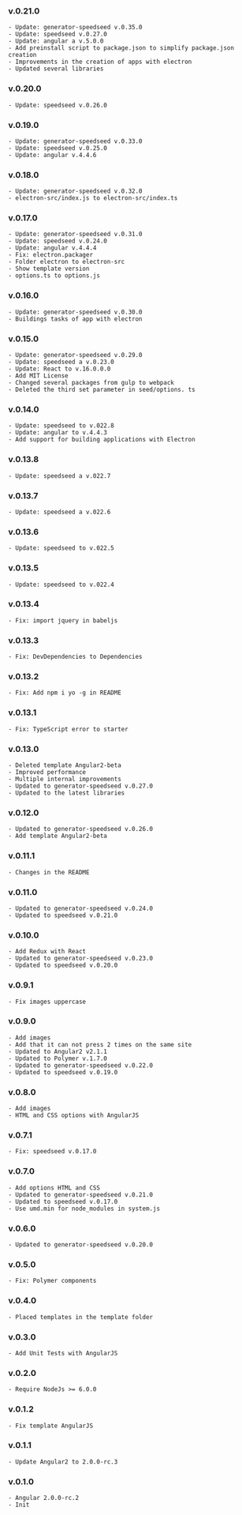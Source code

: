 ### v.0.21.0
    - Update: generator-speedseed v.0.35.0
    - Update: speedseed v.0.27.0
    - Update: angular a v.5.0.0
    - Add preinstall script to package.json to simplify package.json creation
    - Improvements in the creation of apps with electron
    - Updated several libraries

### v.0.20.0
    - Update: speedseed v.0.26.0

### v.0.19.0
    - Update: generator-speedseed v.0.33.0
    - Update: speedseed v.0.25.0
    - Update: angular v.4.4.6

### v.0.18.0
    - Update: generator-speedseed v.0.32.0
    - electron-src/index.js to electron-src/index.ts
    
### v.0.17.0
    - Update: generator-speedseed v.0.31.0
    - Update: speedseed v.0.24.0
    - Update: angular v.4.4.4
    - Fix: electron.packager
    - Folder electron to electron-src
    - Show template version
    - options.ts to options.js

### v.0.16.0
    - Update: generator-speedseed v.0.30.0
    - Buildings tasks of app with electron

### v.0.15.0
    - Update: generator-speedseed v.0.29.0
    - Update: speedseed a v.0.23.0
    - Update: React to v.16.0.0.0
    - Add MIT License
    - Changed several packages from gulp to webpack
    - Deleted the third set parameter in seed/options. ts

### v.0.14.0
    - Update: speedseed to v.022.8
    - Update: angular to v.4.4.3
    - Add support for building applications with Electron

### v.0.13.8
    - Update: speedseed a v.022.7

### v.0.13.7
    - Update: speedseed a v.022.6

### v.0.13.6
    - Update: speedseed to v.022.5

### v.0.13.5
    - Update: speedseed to v.022.4

### v.0.13.4
    - Fix: import jquery in babeljs

### v.0.13.3
    - Fix: DevDependencies to Dependencies
    
### v.0.13.2
    - Fix: Add npm i yo -g in README

### v.0.13.1
    - Fix: TypeScript error to starter

### v.0.13.0
    - Deleted template Angular2-beta
    - Improved performance
    - Multiple internal improvements
    - Updated to generator-speedseed v.0.27.0
    - Updated to the latest libraries
    
### v.0.12.0
    - Updated to generator-speedseed v.0.26.0
    - Add template Angular2-beta

### v.0.11.1
    - Changes in the README

### v.0.11.0
    - Updated to generator-speedseed v.0.24.0
    - Updated to speedseed v.0.21.0

### v.0.10.0
    - Add Redux with React
    - Updated to generator-speedseed v.0.23.0
    - Updated to speedseed v.0.20.0

### v.0.9.1
    - Fix images uppercase

### v.0.9.0
    - Add images
    - Add that it can not press 2 times on the same site
    - Updated to Angular2 v2.1.1
    - Updated to Polymer v.1.7.0
    - Updated to generator-speedseed v.0.22.0
    - Updated to speedseed v.0.19.0

### v.0.8.0
    - Add images
    - HTML and CSS options with AngularJS

### v.0.7.1
    - Fix: speedseed v.0.17.0

### v.0.7.0
    - Add options HTML and CSS
    - Updated to generator-speedseed v.0.21.0
    - Updated to speedseed v.0.17.0
    - Use umd.min for node_modules in system.js

### v.0.6.0
    - Updated to generator-speedseed v.0.20.0

### v.0.5.0
    - Fix: Polymer components

### v.0.4.0
    - Placed templates in the template folder

### v.0.3.0
    - Add Unit Tests with AngularJS

### v.0.2.0
    - Require NodeJs >= 6.0.0

### v.0.1.2
    - Fix template AngularJS

### v.0.1.1
    - Update Angular2 to 2.0.0-rc.3 

### v.0.1.0
    - Angular 2.0.0-rc.2
    - Init

